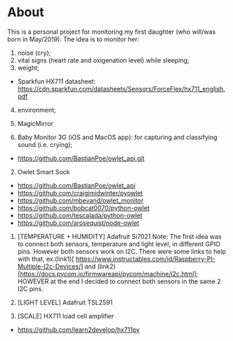 # About
This is a personal project for monitoring my first daughter (who will/was born in May/2019). The idea is to monitor her:
1. noise (cry); 
2. vital signs (heart rate and oxigenation level) while sleeping;
3. weight;
  - Sparkfun HX711 datasheet: https://cdn.sparkfun.com/datasheets/Sensors/ForceFlex/hx711_english.pdf
4. environment;

0. MagicMirror
1. Baby Monitor 3G (iOS and MacOS app): for capturing and classifying sound (i.e. crying);
  - https://github.com/BastianPoe/owlet_api.git
  
2. Owlet Smart Sock
  - https://github.com/BastianPoe/owlet_api
  - https://github.com/craigjmidwinter/pyowlet
  - https://github.com/mbevand/owlet_monitor
  - https://github.com/bobcat0070/python-owlet
  - https://github.com/tescalada/python-owlet 
  - https://github.com/arosequist/node-owlet

1. [TEMPERATURE + HUMIDITY] Adafruit Si7021
Note: The first idea was to connect both sensors, temperature and light level, in different GPIO pins. However both sensors work on I2C. There were some links to help with that, ex.(link1)[ https://www.instructables.com/id/Raspberry-PI-Multiple-I2c-Devices/] and (link2)[https://docs.pycom.io/firmwareapi/pycom/machine/i2c.html]; HOWEVER at the end I decided to connect both sensors in the same 2 I2C pins.

2. [LIGHT LEVEL] Adafruit TSL2591
4. [SCALE] HX711 load cell amplifier
 - https://github.com/learn2develop/hx711py

